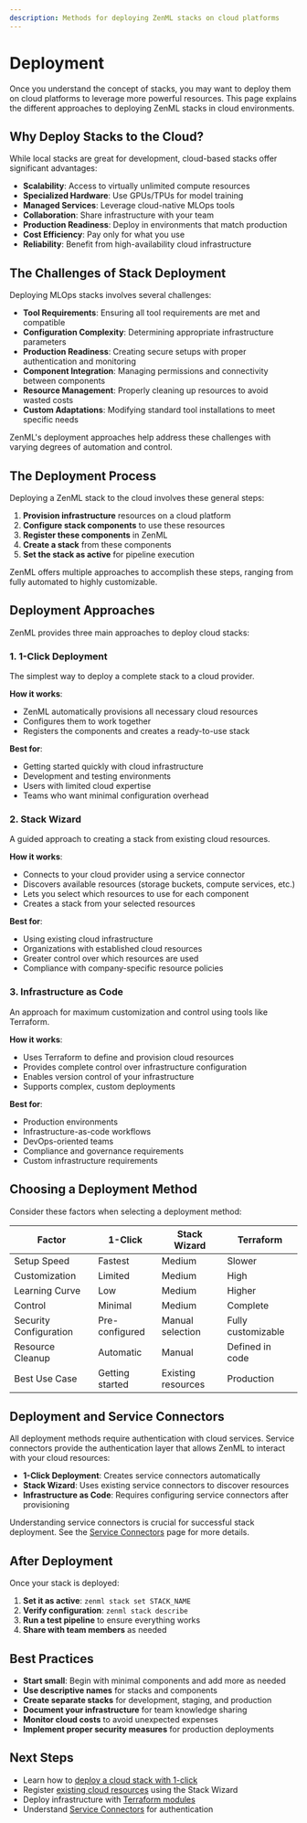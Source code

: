 ```yaml
---
description: Methods for deploying ZenML stacks on cloud platforms
---
```


# Deployment

Once you understand the concept of stacks, you may want to deploy them on cloud platforms to leverage more powerful resources. This page explains the different approaches to deploying ZenML stacks in cloud environments.

## Why Deploy Stacks to the Cloud?

While local stacks are great for development, cloud-based stacks offer significant advantages:

* **Scalability**: Access to virtually unlimited compute resources
* **Specialized Hardware**: Use GPUs/TPUs for model training
* **Managed Services**: Leverage cloud-native MLOps tools
* **Collaboration**: Share infrastructure with your team
* **Production Readiness**: Deploy in environments that match production
* **Cost Efficiency**: Pay only for what you use
* **Reliability**: Benefit from high-availability cloud infrastructure

## The Challenges of Stack Deployment

Deploying MLOps stacks involves several challenges:

* **Tool Requirements**: Ensuring all tool requirements are met and compatible
* **Configuration Complexity**: Determining appropriate infrastructure parameters
* **Production Readiness**: Creating secure setups with proper authentication and monitoring
* **Component Integration**: Managing permissions and connectivity between components
* **Resource Management**: Properly cleaning up resources to avoid wasted costs
* **Custom Adaptations**: Modifying standard tool installations to meet specific needs

ZenML's deployment approaches help address these challenges with varying degrees of automation and control.

## The Deployment Process

Deploying a ZenML stack to the cloud involves these general steps:

1. **Provision infrastructure** resources on a cloud platform
2. **Configure stack components** to use these resources
3. **Register these components** in ZenML
4. **Create a stack** from these components
5. **Set the stack as active** for pipeline execution

ZenML offers multiple approaches to accomplish these steps, ranging from fully automated to highly customizable.

## Deployment Approaches

ZenML provides three main approaches to deploy cloud stacks:

### 1. 1-Click Deployment

The simplest way to deploy a complete stack to a cloud provider.

**How it works**:
* ZenML automatically provisions all necessary cloud resources
* Configures them to work together
* Registers the components and creates a ready-to-use stack

**Best for**:
* Getting started quickly with cloud infrastructure
* Development and testing environments
* Users with limited cloud expertise
* Teams who want minimal configuration overhead

### 2. Stack Wizard

A guided approach to creating a stack from existing cloud resources.

**How it works**:
* Connects to your cloud provider using a service connector
* Discovers available resources (storage buckets, compute services, etc.)
* Lets you select which resources to use for each component
* Creates a stack from your selected resources

**Best for**:
* Using existing cloud infrastructure
* Organizations with established cloud resources
* Greater control over which resources are used
* Compliance with company-specific resource policies

### 3. Infrastructure as Code

An approach for maximum customization and control using tools like Terraform.

**How it works**:
* Uses Terraform to define and provision cloud resources
* Provides complete control over infrastructure configuration
* Enables version control of your infrastructure
* Supports complex, custom deployments

**Best for**:
* Production environments
* Infrastructure-as-code workflows
* DevOps-oriented teams
* Compliance and governance requirements
* Custom infrastructure requirements

## Choosing a Deployment Method

Consider these factors when selecting a deployment method:

| Factor | 1-Click | Stack Wizard | Terraform |
|--------|---------|--------------|-----------|
| Setup Speed | Fastest | Medium | Slower |
| Customization | Limited | Medium | High |
| Learning Curve | Low | Medium | Higher |
| Control | Minimal | Medium | Complete |
| Security Configuration | Pre-configured | Manual selection | Fully customizable |
| Resource Cleanup | Automatic | Manual | Defined in code |
| Best Use Case | Getting started | Existing resources | Production |

## Deployment and Service Connectors

All deployment methods require authentication with cloud services. Service connectors provide the authentication layer that allows ZenML to interact with your cloud resources:

* **1-Click Deployment**: Creates service connectors automatically
* **Stack Wizard**: Uses existing service connectors to discover resources
* **Infrastructure as Code**: Requires configuring service connectors after provisioning

Understanding service connectors is crucial for successful stack deployment. See the [Service Connectors](service_connectors.md) page for more details.

## After Deployment

Once your stack is deployed:

1. **Set it as active**: `zenml stack set STACK_NAME`
2. **Verify configuration**: `zenml stack describe`
3. **Run a test pipeline** to ensure everything works
4. **Share with team members** as needed

## Best Practices

* **Start small**: Begin with minimal components and add more as needed
* **Use descriptive names** for stacks and components
* **Create separate stacks** for development, staging, and production
* **Document your infrastructure** for team knowledge sharing
* **Monitor cloud costs** to avoid unexpected expenses
* **Implement proper security measures** for production deployments

## Next Steps

* Learn how to [deploy a cloud stack with 1-click](https://docs.zenml.io/how-to/infrastructure-deployment/stack-deployment/deploy-a-cloud-stack)
* Register [existing cloud resources](https://docs.zenml.io/how-to/infrastructure-deployment/stack-deployment/register-a-cloud-stack) using the Stack Wizard
* Deploy infrastructure with [Terraform modules](https://docs.zenml.io/how-to/infrastructure-deployment/stack-deployment/deploy-a-cloud-stack-with-terraform)
* Understand [Service Connectors](service_connectors.md) for authentication
